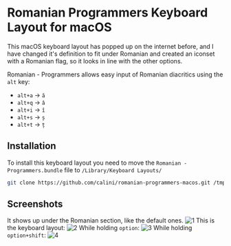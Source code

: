 # Romanian Programmers Keyboard Layout for macOS

This macOS keyboard layout has popped up on the internet before, and I have changed it's definition to fit under Romanian and created an iconset with a Romanian flag, so it looks in line with the other options. 

Romanian - Programmers allows easy input of Romanian diacritics using the `alt` key:

* `alt+a` -> `ă`
* `alt+q` -> `â`
* `alt+i` -> `î`
* `alt+s` -> `ș`
* `alt+t` -> `ț`

## Installation

To install this keyboard layout you need to move the `Romanian - Programmers.bundle` file to `/Library/Keyboard Layouts/`

```bash
git clone https://github.com/calini/romanian-programmers-macos.git /tmp/romanian-programmers-macos && sudo cp -r /tmp/romanian-programmers-macos/Romanian\ -\ Programmers.bundle /Library/Keyboard\ Layouts/
```

## Screenshots

It shows up under the Romanian section, like the default ones.
![1](screenshots/1.png)
This is the keyboard layout:
![2](screenshots/2.png)
While holding `option`:
![3](screenshots/3.png)
While holding `option+shift`:
![4](screenshots/4.png)
